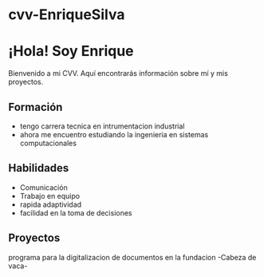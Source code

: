 # cvv-EnriqueSilva
# ¡Hola! Soy Enrique
Bienvenido a mi CVV. Aquí encontrarás información sobre mí y mis proyectos.
## Formación
- tengo carrera tecnica en intrumentacion industrial
- ahora me encuentro estudiando la ingenieria en sistemas computacionales 
## Habilidades
- Comunicación
- Trabajo en equipo
- rapida adaptividad
- facilidad en la toma de decisiones
## Proyectos
programa para la digitalizacion de documentos en la fundacion -Cabeza de vaca-
